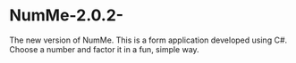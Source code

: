 # NumMe-2.0.2-
The new version of NumMe. This is a form application developed using C#. Choose a number and factor it in a fun, simple way.
